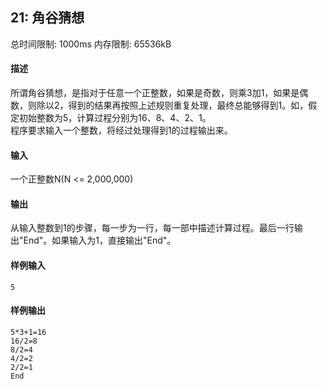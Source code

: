 ﻿## 21: 角谷猜想
总时间限制: 1000ms     内存限制: 65536kB

#### 描述

所谓角谷猜想，是指对于任意一个正整数，如果是奇数，则乘3加1，如果是偶数，则除以2，得到的结果再按照上述规则重复处理，最终总能够得到1。如，假定初始整数为5，计算过程分别为16、8、4、2、1。  
程序要求输入一个整数，将经过处理得到1的过程输出来。

#### 输入

一个正整数N(N <= 2,000,000)

#### 输出

从输入整数到1的步骤，每一步为一行，每一部中描述计算过程。最后一行输出"End"。如果输入为1，直接输出"End"。

#### 样例输入

	5

#### 样例输出

	5*3+1=16
	16/2=8
	8/2=4
	4/2=2
	2/2=1
	End


